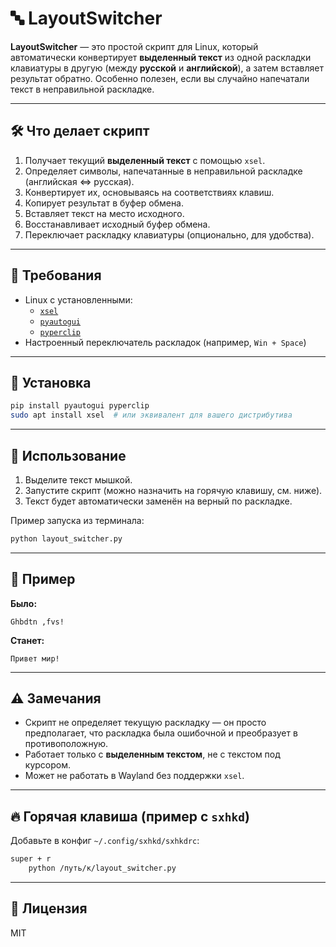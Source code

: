# 🔤 LayoutSwitcher

**LayoutSwitcher** — это простой скрипт для Linux, который автоматически конвертирует **выделенный текст** из одной раскладки клавиатуры в другую (между **русской** и **английской**), а затем вставляет результат обратно. Особенно полезен, если вы случайно напечатали текст в неправильной раскладке.

---

## 🛠 Что делает скрипт

1. Получает текущий **выделенный текст** с помощью `xsel`.
2. Определяет символы, напечатанные в неправильной раскладке (английская <=> русская).
3. Конвертирует их, основываясь на соответствиях клавиш.
4. Копирует результат в буфер обмена.
5. Вставляет текст на место исходного.
6. Восстанавливает исходный буфер обмена.
7. Переключает раскладку клавиатуры (опционально, для удобства).

---

## 🐧 Требования

- Linux с установленными:
  - [`xsel`](https://linux.die.net/man/1/xsel)
  - [`pyautogui`](https://pypi.org/project/PyAutoGUI/)
  - [`pyperclip`](https://pypi.org/project/pyperclip/)
- Настроенный переключатель раскладок (например, `Win + Space`)

---

## 💾 Установка

```bash
pip install pyautogui pyperclip
sudo apt install xsel  # или эквивалент для вашего дистрибутива
```

---

## 🚀 Использование

1. Выделите текст мышкой.
2. Запустите скрипт (можно назначить на горячую клавишу, см. ниже).
3. Текст будет автоматически заменён на верный по раскладке.

Пример запуска из терминала:

```bash
python layout_switcher.py
```

---

## 🧠 Пример

**Было:**

```
Ghbdtn ,fvs!
```

**Станет:**

```
Привет мир!
```

---

## ⚠️ Замечания

- Скрипт не определяет текущую раскладку — он просто предполагает, что раскладка была ошибочной и преобразует в противоположную.
- Работает только с **выделенным текстом**, не с текстом под курсором.
- Может не работать в Wayland без поддержки `xsel`.

---

## 🔥 Горячая клавиша (пример с `sxhkd`)

Добавьте в конфиг `~/.config/sxhkd/sxhkdrc`:

```bash
super + r
    python /путь/к/layout_switcher.py
```

---

## 📄 Лицензия

MIT
